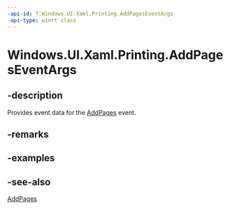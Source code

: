 ```yaml
---
-api-id: T:Windows.UI.Xaml.Printing.AddPagesEventArgs
-api-type: winrt class
---
```


<!-- Class syntax.
public class AddPagesEventArgs : Windows.UI.Xaml.Printing.IAddPagesEventArgs
-->

# Windows.UI.Xaml.Printing.AddPagesEventArgs

## -description
Provides event data for the [AddPages](printdocument_addpages.md) event.



## -remarks

## -examples

## -see-also
[AddPages](printdocument_addpages.md)
